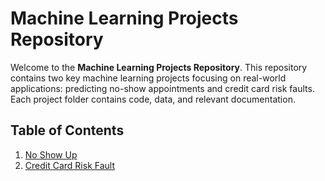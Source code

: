 # Machine Learning Projects Repository

Welcome to the **Machine Learning Projects Repository**. This repository contains two key machine learning projects focusing on real-world applications: predicting no-show appointments and credit card risk faults. Each project folder contains code, data, and relevant documentation.

## Table of Contents

1. [No Show Up](./Machine_Learning/No_Show_Up/)
2. [Credit Card Risk Fault](./Machine_Learning/Credit_Card_Risk_Fault/)
